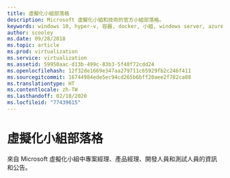 ```yaml
---
title: 虛擬化小組部落格
description: Microsoft 虛擬化小組和技術的官方小組部落格。
keywords: windows 10, hyper-v, 容器, docker, 小組, windows server, azure, 虛擬化, 部落格
author: scooley
ms.date: 09/28/2018
ms.topic: article
ms.prod: virtualization
ms.service: virtualization
ms.assetid: 59950aac-d13b-499c-83b3-5f48f72cdd24
ms.openlocfilehash: 12f32de1669e347aa279711c65929fb2c246f411
ms.sourcegitcommit: 16744984ede5ec94cd265b6bff20aee2f782ca88
ms.translationtype: HT
ms.contentlocale: zh-TW
ms.lasthandoff: 02/18/2020
ms.locfileid: "77439615"
---
```

# <a name="virtualization-team-blog"></a>虛擬化小組部落格

來自 Microsoft 虛擬化小組中專案經理、產品經理、開發人員和測試人員的資訊和公告。
